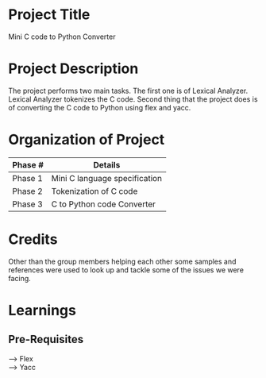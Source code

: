 # Project Title
Mini C code to Python Converter

# Project Description
The project performs two main tasks. The first one is of Lexical Analyzer. Lexical Analyzer tokenizes the C code.
Second thing that the project does is of converting the C code to Python using flex and yacc. 


# Organization of Project
Phase # | Details
------------ | -------------
Phase 1| Mini C language specification
Phase 2| Tokenization of C code 
Phase 3| C to Python code Converter

# Credits
Other than the group members helping each other some samples and references were used to look up and tackle some of the issues we were facing.
# Learnings


## Pre-Requisites
--> Flex   
--> Yacc
